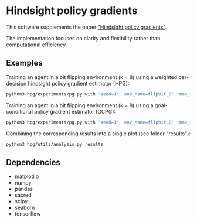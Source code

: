 # Hindsight policy gradients

This software supplements the paper ["Hindsight policy gradients"](https://arxiv.org/abs/1711.06006).

The implementation focuses on clarity and flexibility rather than computational efficiency.

## Examples

Training an agent in a bit flipping environment (k = 8) using a weighted per-decision hindsight policy gradient estimator (HPG):

```bash
python3 hpg/experiments/pg.py with 'seed=1' 'env_name=flipbit_8' 'max_steps=9' 'batch_size=2' 'subgoals_per_episode=0' 'per_decision=True' 'eval_size=256' 'weighted=True' 'n_train_batches=5000' 'eval_freq=50' 'policy_hidden_layers=[256, 256]' 'policy_learning_rate=0.0005' 'use_hindsight=True' 'use_baseline=False' 
```

Training an agent in a bit flipping environment (k = 8) using a goal-conditional policy gradient estimator (GCPG):

```bash
python3 hpg/experiments/pg.py with 'seed=1' 'env_name=flipbit_8' 'max_steps=9' 'batch_size=2' 'eval_size=256' 'n_train_batches=5000' 'eval_freq=50' 'policy_hidden_layers=[256, 256]' 'policy_learning_rate=0.0005' 'use_hindsight=False' 'use_baseline=False' 
```

Combining the corresponding results into a single plot (see folder "results"):

```bash
python3 hpg/utils/analysis.py results
```

## Dependencies

- matplotlib
- numpy
- pandas
- sacred
- scipy
- seaborn
- tensorflow